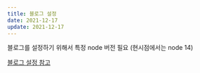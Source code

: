 ```yaml
---
title: 블로그 설정
date: 2021-12-17
update: 2021-12-17
---
```


블로그를 설정하기 위해서 특정 node 버전 필요 (현시점에서는 node 14)

[블로그 설정 참고](<https://github.com/junhobaik/junhobaik.github.io/wiki/Document-(Borderless)>)